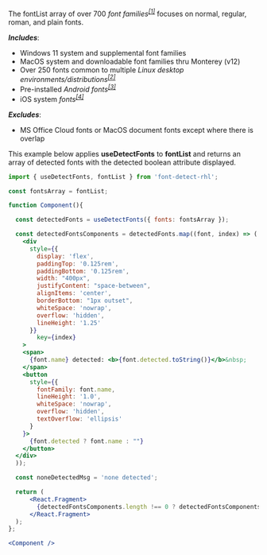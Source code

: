 <!-- # fontList -->
The fontList array of over 700 *font families<sup>[[1]](#f1)</sup>* focuses on normal, regular, roman, and plain fonts.

***Includes***:
* Windows 11 system and supplemental font families
* MacOS system and downloadable font families thru Monterey (v12)
* Over 250 fonts common to multiple *Linux desktop environments/distributions<sup>[[2]](#f2)</sup>*
* Pre-installed *Android fonts<sup>[[3]](#f3)</sup>*
* iOS system *fonts<sup>[[4]](#f4)</sup>*

***Excludes***:
* MS Office Cloud fonts or MacOS document fonts except where there is overlap

This example below applies **useDetectFonts** to **fontList** and returns an array of detected fonts with the detected boolean attribute displayed.
```jsx
import { useDetectFonts, fontList } from 'font-detect-rhl';

const fontsArray = fontList;

function Component(){

  const detectedFonts = useDetectFonts({ fonts: fontsArray });

  const detectedFontsComponents = detectedFonts.map((font, index) => (
    <div
      style={{
        display: 'flex',
        paddingTop: '0.125rem',
        paddingBottom: '0.125rem',
        width: "400px",
        justifyContent: "space-between",
        alignItems: 'center',
        borderBottom: "1px outset",
        whiteSpace: 'nowrap',
        overflow: 'hidden',
        lineHeight: '1.25'
      }}
        key={index}
    >
    <span>
      {font.name} detected: <b>{font.detected.toString()}</b>&nbsp;
    </span>
    <button
      style={{
        fontFamily: font.name,
        lineHeight: '1.0',
        whiteSpace: 'nowrap',
        overflow: 'hidden',
        textOverflow: 'ellipsis'
      }
    }>
      {font.detected ? font.name : ""}
    </button>
  </div>
  ));

  const noneDetectedMsg = 'none detected';

  return (
      <React.Fragment>
        {detectedFontsComponents.length !== 0 ? detectedFontsComponents : noneDetectedMsg}
      </React.Fragment>
  );
};

<Component />
```
